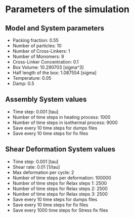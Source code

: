 # Parameters of the simulation


## Model and System parameters

- Packing fraction: 0.55
- Number of particles: 10
- Number of Cross-Linkers: 1
- Number of Monomers: 9
- Cross-Linker Concentration: 0.1
- Box Volume: 10.290703 [sigma^3]
- Half length of the box: 1.087554 [sigma]
- Temperature: 0.05
- Damp: 0.5

 ## Assembly System values 

- Time step: 0.001 [tau]
- Number of time steps in heating process: 1000
- Number of time steps in isothermal process: 9000
- Save every 10 time steps for dumps files
- Save every 10 time steps for fix files

 ## Shear Deformation System values 

- Time step: 0.001 [tau]
- Shear rate: 0.01 [1/tau]
- Max deformation per cycle: 2
- Number of time steps per deformation: 100000
- Number of time steps for Relax steps 1: 2500
- Number of time steps for Relax steps 2: 2500
- Number of time steps for Relax steps 3: 2500
- Save every 10 time steps for dumps files
- Save every 10 time steps for fix files
- Save every 1000 time steps for Stress fix files
